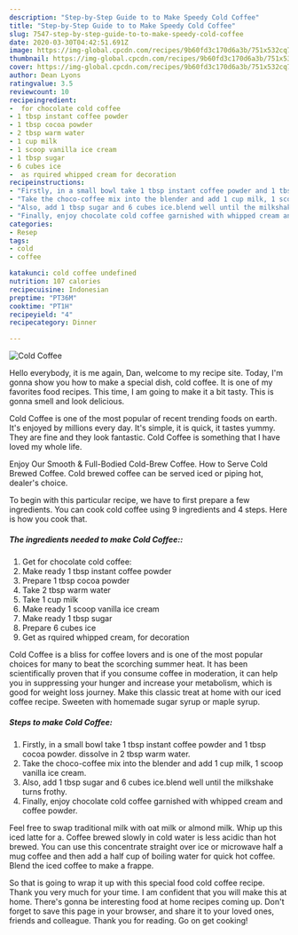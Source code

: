 ```yaml
---
description: "Step-by-Step Guide to to Make Speedy Cold Coffee"
title: "Step-by-Step Guide to to Make Speedy Cold Coffee"
slug: 7547-step-by-step-guide-to-to-make-speedy-cold-coffee
date: 2020-03-30T04:42:51.691Z
image: https://img-global.cpcdn.com/recipes/9b60fd3c170d6a3b/751x532cq70/cold-coffee-recipe-main-photo.jpg
thumbnail: https://img-global.cpcdn.com/recipes/9b60fd3c170d6a3b/751x532cq70/cold-coffee-recipe-main-photo.jpg
cover: https://img-global.cpcdn.com/recipes/9b60fd3c170d6a3b/751x532cq70/cold-coffee-recipe-main-photo.jpg
author: Dean Lyons
ratingvalue: 3.5
reviewcount: 10
recipeingredient:
-  for chocolate cold coffee
- 1 tbsp instant coffee powder
- 1 tbsp cocoa powder
- 2 tbsp warm water
- 1 cup milk
- 1 scoop vanilla ice cream
- 1 tbsp sugar
- 6 cubes ice
-  as rquired whipped cream for decoration
recipeinstructions:
- "Firstly, in a small bowl take 1 tbsp instant coffee powder and 1 tbsp cocoa powder. dissolve in 2 tbsp warm water."
- "Take the choco-coffee mix into the blender and add 1 cup milk, 1 scoop vanilla ice cream."
- "Also, add 1 tbsp sugar and 6 cubes ice.blend well until the milkshake turns frothy."
- "Finally, enjoy chocolate cold coffee garnished with whipped cream and coffee powder."
categories:
- Resep
tags:
- cold
- coffee

katakunci: cold coffee undefined
nutrition: 107 calories
recipecuisine: Indonesian
preptime: "PT36M"
cooktime: "PT1H"
recipeyield: "4"
recipecategory: Dinner

---
```



![Cold Coffee](https://img-global.cpcdn.com/recipes/9b60fd3c170d6a3b/751x532cq70/cold-coffee-recipe-main-photo.jpg)

Hello everybody, it is me again, Dan, welcome to my recipe site. Today, I'm gonna show you how to make a special dish, cold coffee. It is one of my favorites food recipes. This time, I am going to make it a bit tasty. This is gonna smell and look delicious.

Cold Coffee is one of the most popular of recent trending foods on earth. It's enjoyed by millions every day. It's simple, it is quick, it tastes yummy. They are fine and they look fantastic. Cold Coffee is something that I have loved my whole life.

Enjoy Our Smooth &amp; Full-Bodied Cold-Brew Coffee. How to Serve Cold Brewed Coffee. Cold brewed coffee can be served iced or piping hot, dealer&#39;s choice.


To begin with this particular recipe, we have to first prepare a few ingredients. You can cook cold coffee using 9 ingredients and 4 steps. Here is how you cook that.

##### The ingredients needed to make Cold Coffee::

1. Get  for chocolate cold coffee:
1. Make ready 1 tbsp instant coffee powder
1. Prepare 1 tbsp cocoa powder
1. Take 2 tbsp warm water
1. Take 1 cup milk
1. Make ready 1 scoop vanilla ice cream
1. Make ready 1 tbsp sugar
1. Prepare 6 cubes ice
1. Get  as rquired whipped cream, for decoration


Cold Coffee is a bliss for coffee lovers and is one of the most popular choices for many to beat the scorching summer heat. It has been scientifically proven that if you consume coffee in moderation, it can help you in suppressing your hunger and increase your metabolism, which is good for weight loss journey. Make this classic treat at home with our iced coffee recipe. Sweeten with homemade sugar syrup or maple syrup. 

##### Steps to make Cold Coffee:

1. Firstly, in a small bowl take 1 tbsp instant coffee powder and 1 tbsp cocoa powder.
dissolve in 2 tbsp warm water.
1. Take the choco-coffee mix into the blender and add 1 cup milk, 1 scoop vanilla ice cream.
1. Also, add 1 tbsp sugar and 6 cubes ice.blend well until the milkshake turns frothy.
1. Finally, enjoy chocolate cold coffee garnished with whipped cream and coffee powder.


Feel free to swap traditional milk with oat milk or almond milk. Whip up this iced latte for a. Coffee brewed slowly in cold water is less acidic than hot brewed. You can use this concentrate straight over ice or microwave half a mug coffee and then add a half cup of boiling water for quick hot coffee. Blend the iced coffee to make a frappe. 

So that is going to wrap it up with this special food cold coffee recipe. Thank you very much for your time. I am confident that you will make this at home. There's gonna be interesting food at home recipes coming up. Don't forget to save this page in your browser, and share it to your loved ones, friends and colleague. Thank you for reading. Go on get cooking!
